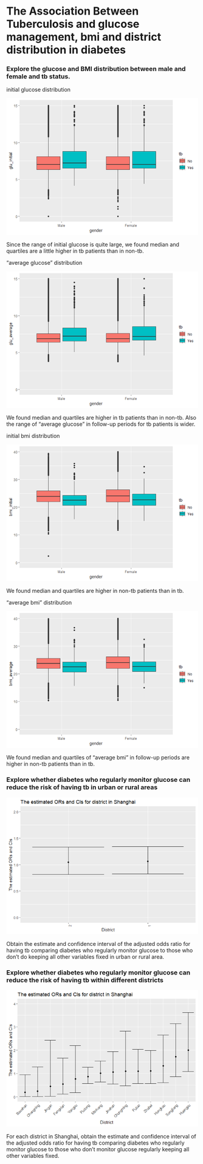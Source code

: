 The Association Between Tuberculosis and glucose management, bmi and
district distribution in diabetes
================

### Explore the glucose and BMI distribution between male and female and tb status.

initial glucose distribution

![](BMI_glucose_district_files/figure-gfm/unnamed-chunk-3-1.png)<!-- -->

Since the range of initial glucose is quite large, we found median and
quartiles are a little higher in tb patients than in non-tb.

“average glucose” distribution

![](BMI_glucose_district_files/figure-gfm/unnamed-chunk-4-1.png)<!-- -->

We found median and quartiles are higher in tb patients than in non-tb.
Also the range of “average glucose” in follow-up periods for tb patients
is wider.

initial bmi distribution

![](BMI_glucose_district_files/figure-gfm/unnamed-chunk-5-1.png)<!-- -->

We found median and quartiles are higher in non-tb patients than in tb.

“average bmi” distribution

![](BMI_glucose_district_files/figure-gfm/unnamed-chunk-6-1.png)<!-- -->

We found median and quartiles of “average bmi” in follow-up periods are
higher in non-tb patients than in
tb.

### Explore whether diabetes who regularly monitor glucose can reduce the risk of having tb in urban or rural areas

![](BMI_glucose_district_files/figure-gfm/unnamed-chunk-7-1.png)<!-- -->

Obtain the estimate and confidence interval of the adjusted odds ratio
for having tb comparing diabetes who regularly monitor glucose to those
who don’t do keeping all other variables fixed in urban or rural
area.

### Explore whether diabetes who regularly monitor glucose can reduce the risk of having tb within different districts

![](BMI_glucose_district_files/figure-gfm/unnamed-chunk-8-1.png)<!-- -->

For each district in Shanghai, obtain the estimate and confidence
interval of the adjusted odds ratio for having tb comparing diabetes who
regularly monitor glucose to those who don’t monitor glucose regularly
keeping all other variables fixed.
